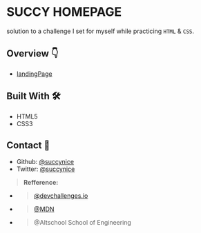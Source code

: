 # SUCCY HOMEPAGE

solution to a challenge I set for myself while practicing `HTML` & `CSS`.

## Overview 👇
  - [landingPage](./img/myPage.png)

## Built With 🛠
  * HTML5
  * CSS3

## Contact 🤙
  - Github: [@succynice](https://github.com/Succynice)
  - Twitter: [@succynice](https://twitter.com/succynice)

> **Refference:** 

* > [ @devchallenges.io](https://blogs.devchallenges.io/posts/tJ26U8MhZTPgBSRSwpqr)

* > [@MDN](https://developer.mozilla.org/)

* > @Altschool School of Engineering